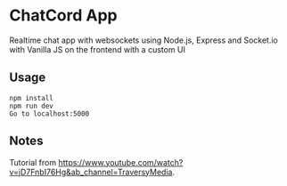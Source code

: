 # ChatCord App
Realtime chat app with websockets using Node.js, Express and Socket.io with Vanilla JS on the frontend with a custom UI
[]()
## Usage
```
npm install
npm run dev
Go to localhost:5000
```

## Notes
Tutorial from https://www.youtube.com/watch?v=jD7FnbI76Hg&ab_channel=TraversyMedia.
